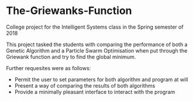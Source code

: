# The-Griewanks-Function

College project for the Intelligent Systems class in the Spring semester of 2018

This project tasked the students with comparing the performance of both a Genetic Algorithm and a Particle Swarm Optimisation when put through the Griewank function and try to find the global minimum.

Further requesites were as follows:
* Permit the user to set parameters for both algorithm and program at will
* Present a way of comparing the results of both algorithms
* Provide a minimally pleasant interface to interact with the program
